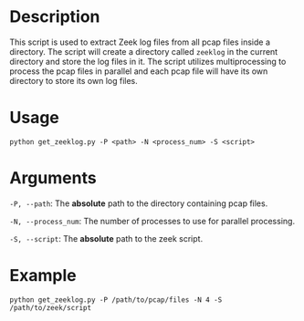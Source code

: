 # Description
This script is used to extract Zeek log files from all pcap files inside a directory. The script will create a directory called `zeeklog` in the current directory and store the log files in it. The script utilizes multiprocessing to process the pcap files in parallel and each pcap file will have its own directory to store its own log files.

# Usage
`python get_zeeklog.py -P <path> -N <process_num> -S <script>`

# Arguments
`-P, --path`: The **absolute** path to the directory containing pcap files.

`-N, --process_num`: The number of processes to use for parallel processing.

`-S, --script`: The **absolute** path to the zeek script.

# Example
`python get_zeeklog.py -P /path/to/pcap/files -N 4 -S /path/to/zeek/script`